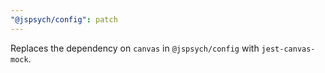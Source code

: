 ```yaml
---
"@jspsych/config": patch
---
```


Replaces the dependency on `canvas` in `@jspsych/config` with `jest-canvas-mock`.